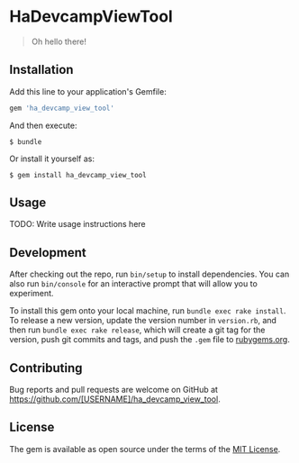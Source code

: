 # HaDevcampViewTool

> Oh hello there!

## Installation

Add this line to your application's Gemfile:

```ruby
gem 'ha_devcamp_view_tool'
```

And then execute:

    $ bundle

Or install it yourself as:

    $ gem install ha_devcamp_view_tool

## Usage

TODO: Write usage instructions here

## Development

After checking out the repo, run `bin/setup` to install dependencies. You can also run `bin/console` for an interactive prompt that will allow you to experiment.

To install this gem onto your local machine, run `bundle exec rake install`. To release a new version, update the version number in `version.rb`, and then run `bundle exec rake release`, which will create a git tag for the version, push git commits and tags, and push the `.gem` file to [rubygems.org](https://rubygems.org).

## Contributing

Bug reports and pull requests are welcome on GitHub at https://github.com/[USERNAME]/ha_devcamp_view_tool.


## License

The gem is available as open source under the terms of the [MIT License](http://opensource.org/licenses/MIT).

